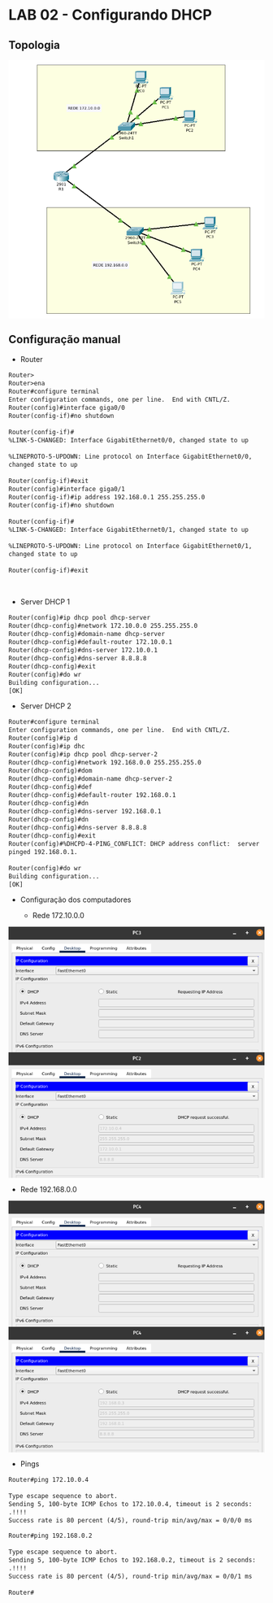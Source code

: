 # LAB 02 - Configurando DHCP

## Topologia

<div style='display: inline-block'>
   <img align="center" alt="rede-topology" src='rede-topology.png' />
</div>

</br>

## Configuração manual

- Router

```
Router>
Router>ena
Router#configure terminal
Enter configuration commands, one per line.  End with CNTL/Z.
Router(config)#interface giga0/0
Router(config-if)#no shutdown 

Router(config-if)#
%LINK-5-CHANGED: Interface GigabitEthernet0/0, changed state to up

%LINEPROTO-5-UPDOWN: Line protocol on Interface GigabitEthernet0/0, changed state to up

Router(config-if)#exit
Router(config)#interface giga0/1
Router(config-if)#ip address 192.168.0.1 255.255.255.0
Router(config-if)#no shutdown 

Router(config-if)#
%LINK-5-CHANGED: Interface GigabitEthernet0/1, changed state to up

%LINEPROTO-5-UPDOWN: Line protocol on Interface GigabitEthernet0/1, changed state to up

Router(config-if)#exit



```

- Server DHCP 1
```
Router(config)#ip dhcp pool dhcp-server 
Router(dhcp-config)#network 172.10.0.0 255.255.255.0
Router(dhcp-config)#domain-name dhcp-server
Router(dhcp-config)#default-router 172.10.0.1 
Router(dhcp-config)#dns-server 172.10.0.1
Router(dhcp-config)#dns-server 8.8.8.8
Router(dhcp-config)#exit
Router(config)#do wr
Building configuration...
[OK]
```

- Server DHCP 2

```
Router#configure terminal
Enter configuration commands, one per line.  End with CNTL/Z.
Router(config)#ip d
Router(config)#ip dhc
Router(config)#ip dhcp pool dhcp-server-2
Router(dhcp-config)#network 192.168.0.0 255.255.255.0
Router(dhcp-config)#dom
Router(dhcp-config)#domain-name dhcp-server-2
Router(dhcp-config)#def
Router(dhcp-config)#default-router 192.168.0.1
Router(dhcp-config)#dn
Router(dhcp-config)#dns-server 192.168.0.1
Router(dhcp-config)#dn
Router(dhcp-config)#dns-server 8.8.8.8
Router(dhcp-config)#exit
Router(config)#%DHCPD-4-PING_CONFLICT: DHCP address conflict:  server pinged 192.168.0.1.

Router(config)#do wr
Building configuration...
[OK]
```
- Configuração dos computadores

  - Rede 172.10.0.0 

<div style='display: inline-block'>
   <img align="center" alt="rede-topology" src='img-01-topology.png' />
</div>

</br>

<div style='display: inline-block'>
   <img align="center" alt="rede-topology" src='img-02-topology.png' />
</div>

</br>


   - Rede 192.168.0.0
   
<div style='display: inline-block'>
   <img align="center" alt="rede-topology" src='img-03-topology.png' />
</div>

</br>

<div style='display: inline-block'>
   <img align="center" alt="rede-topology" src='img-04-topology.png' />
</div>


</br>

- Pings
```
Router#ping 172.10.0.4

Type escape sequence to abort.
Sending 5, 100-byte ICMP Echos to 172.10.0.4, timeout is 2 seconds:
.!!!!
Success rate is 80 percent (4/5), round-trip min/avg/max = 0/0/0 ms

```


```
Router#ping 192.168.0.2

Type escape sequence to abort.
Sending 5, 100-byte ICMP Echos to 192.168.0.2, timeout is 2 seconds:
.!!!!
Success rate is 80 percent (4/5), round-trip min/avg/max = 0/0/1 ms

Router#
```

